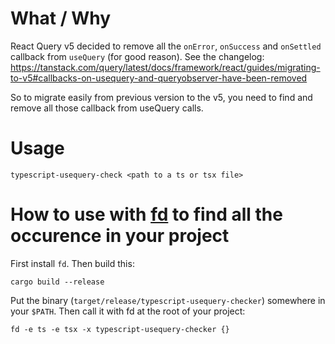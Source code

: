 # What / Why

React Query v5 decided to remove all the `onError`, `onSuccess` and `onSettled` callback from `useQuery` (for good reason).
See the changelog: https://tanstack.com/query/latest/docs/framework/react/guides/migrating-to-v5#callbacks-on-usequery-and-queryobserver-have-been-removed

So to migrate easily from previous version to the v5, you need to find and remove all those callback from useQuery calls.

# Usage

```
typescript-usequery-check <path to a ts or tsx file>
```

# How to use with [fd](https://github.com/sharkdp/fd) to find all the occurence in your project

First install `fd`.
Then build this:

```
cargo build --release
```

Put the binary (`target/release/typescript-usequery-checker`) somewhere in your `$PATH`.
Then call it with fd at the root of your project:
```
fd -e ts -e tsx -x typescript-usequery-checker {}
```
